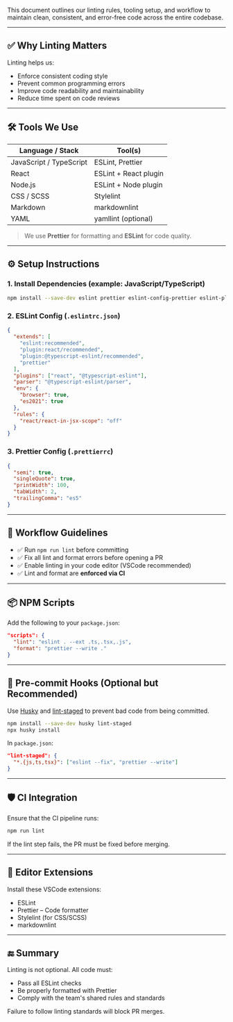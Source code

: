 This document outlines our linting rules, tooling setup, and workflow to maintain clean, consistent, and error-free code across the entire codebase.

---

## ✅ Why Linting Matters

Linting helps us:
- Enforce consistent coding style
- Prevent common programming errors
- Improve code readability and maintainability
- Reduce time spent on code reviews

---

## 🛠️ Tools We Use

| Language / Stack       | Tool(s)                              |
|------------------------|--------------------------------------|
| JavaScript / TypeScript| ESLint, Prettier                     |
| React                  | ESLint + React plugin                |
| Node.js                | ESLint + Node plugin                 |
| CSS / SCSS             | Stylelint                            |
| Markdown               | markdownlint                         |
| YAML                   | yamllint (optional)                  |

> We use **Prettier** for formatting and **ESLint** for code quality.

---

## ⚙️ Setup Instructions

### 1. Install Dependencies (example: JavaScript/TypeScript)

```bash
npm install --save-dev eslint prettier eslint-config-prettier eslint-plugin-react eslint-plugin-import @typescript-eslint/eslint-plugin @typescript-eslint/parser
```

### 2. ESLint Config (`.eslintrc.json`)

```json
{
  "extends": [
    "eslint:recommended",
    "plugin:react/recommended",
    "plugin:@typescript-eslint/recommended",
    "prettier"
  ],
  "plugins": ["react", "@typescript-eslint"],
  "parser": "@typescript-eslint/parser",
  "env": {
    "browser": true,
    "es2021": true
  },
  "rules": {
    "react/react-in-jsx-scope": "off"
  }
}
```

### 3. Prettier Config (`.prettierrc`)

```json
{
  "semi": true,
  "singleQuote": true,
  "printWidth": 100,
  "tabWidth": 2,
  "trailingComma": "es5"
}
```

---

## 🚦 Workflow Guidelines

- ✅ Run `npm run lint` before committing
- ✅ Fix all lint and format errors before opening a PR
- ✅ Enable linting in your code editor (VSCode recommended)
- ✅ Lint and format are **enforced via CI**

---

## 📦 NPM Scripts

Add the following to your `package.json`:

```json
"scripts": {
  "lint": "eslint . --ext .ts,.tsx,.js",
  "format": "prettier --write ."
}
```

---

## 🔁 Pre-commit Hooks (Optional but Recommended)

Use [Husky](https://typicode.github.io/husky/) and [lint-staged](https://github.com/okonet/lint-staged) to prevent bad code from being committed.

```bash
npm install --save-dev husky lint-staged
npx husky install
```

In `package.json`:

```json
"lint-staged": {
  "*.{js,ts,tsx}": ["eslint --fix", "prettier --write"]
}
```

---

## 🛡️ CI Integration

Ensure that the CI pipeline runs:

```bash
npm run lint
```

If the lint step fails, the PR must be fixed before merging.

---

## 📘 Editor Extensions

Install these VSCode extensions:
- ESLint
- Prettier – Code formatter
- Stylelint (for CSS/SCSS)
- markdownlint

---

## 🔚 Summary

Linting is not optional. All code must:
- Pass all ESLint checks
- Be properly formatted with Prettier
- Comply with the team's shared rules and standards

Failure to follow linting standards will block PR merges.
